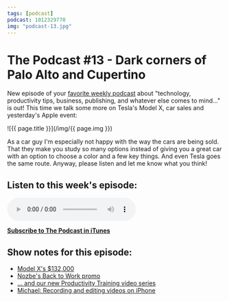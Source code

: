 ```yaml
---
tags: [podcast]
podcast: 1012329770
img: "podcast-13.jpg"
---
```


# The Podcast #13 - Dark corners of Palo Alto and Cupertino

New episode of your [favorite weekly podcast][p] about "technology, productivity tips, business, publishing, and whatever else comes to mind..." is out! This time we talk some more on Tesla's Model X, car sales and yesterday's Apple event:

<!--More-->

![{{ page.title }}](/img/{{ page.img }})

As a car guy I'm especially not happy with the way the cars are being sold. That they make you study so many options instead of giving you a great car with an option to choose a color and a few key things. And even Tesla goes the same route. Anyway, please listen and let me know what you think!

## Listen to this week's episode:

<audio controls>
<source src="https://files.nozbe.com/podcast/013.mp3" type="audio/mpeg">
</audio>

**[Subscribe to The Podcast in iTunes][i]**

## Show notes for this episode:

  * [Model X](http://www.entrepreneur.com/article/250241)['s $132,000](/podcast-13#)
  * [Nozbe's Back to Work promo](https://nozbe.com/blog/backtowork/)
  * [… and our new Productivity Training video series](https://nozbe.com/training/)
  * [Michael: Recording and editing videos on iPhone](/recording-and-editing-videos-on-iphone4s-is-q/)

[e]: /podcast-13
[p]: /podcast
[n]: https://michael.gratis/nozbe
[r]: https://michael.gratis/radex
[i]: https://michael.gratis/thepodcast